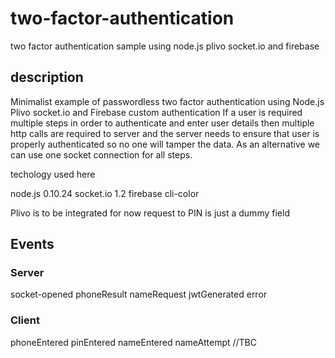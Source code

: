 # two-factor-authentication
two factor authentication sample using node.js plivo socket.io and firebase

## description
Minimalist example of passwordless two factor authentication using Node.js Plivo socket.io and Firebase
custom authentication
If a user is required multiple steps in order to authenticate and enter user details
then multiple http calls are required to server and the server needs to ensure that
user is properly authenticated so no one will tamper the data.
As an alternative we can use one socket connection for all steps.

techology used here

node.js 0.10.24
socket.io 1.2
firebase 
cli-color


Plivo is to be integrated for now request to PIN is just a dummy field


## Events

### Server

socket-opened
phoneResult
nameRequest
jwtGenerated
error


### Client
phoneEntered
pinEntered
nameEntered
nameAttempt //TBC
